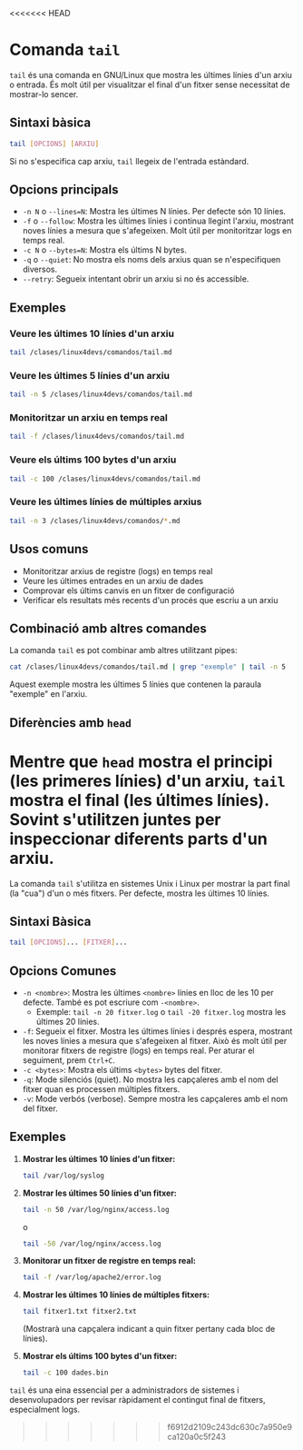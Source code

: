 <<<<<<< HEAD
# Comanda `tail`

`tail` és una comanda en GNU/Linux que mostra les últimes línies d'un arxiu o entrada. És molt útil per visualitzar el final d'un fitxer sense necessitat de mostrar-lo sencer.

## Sintaxi bàsica

```bash
tail [OPCIONS] [ARXIU]
```

Si no s'especifica cap arxiu, `tail` llegeix de l'entrada estàndard.

## Opcions principals

- `-n N` o `--lines=N`: Mostra les últimes N línies. Per defecte són 10 línies.
- `-f` o `--follow`: Mostra les últimes línies i continua llegint l'arxiu, mostrant noves línies a mesura que s'afegeixen. Molt útil per monitoritzar logs en temps real.
- `-c N` o `--bytes=N`: Mostra els últims N bytes.
- `-q` o `--quiet`: No mostra els noms dels arxius quan se n'especifiquen diversos.
- `--retry`: Segueix intentant obrir un arxiu si no és accessible.

## Exemples

### Veure les últimes 10 línies d'un arxiu

```bash
tail /clases/linux4devs/comandos/tail.md
```

### Veure les últimes 5 línies d'un arxiu

```bash
tail -n 5 /clases/linux4devs/comandos/tail.md
```

### Monitoritzar un arxiu en temps real

```bash
tail -f /clases/linux4devs/comandos/tail.md
```

### Veure els últims 100 bytes d'un arxiu

```bash
tail -c 100 /clases/linux4devs/comandos/tail.md
```

### Veure les últimes línies de múltiples arxius

```bash
tail -n 3 /clases/linux4devs/comandos/*.md
```

## Usos comuns

- Monitoritzar arxius de registre (logs) en temps real
- Veure les últimes entrades en un arxiu de dades
- Comprovar els últims canvis en un fitxer de configuració
- Verificar els resultats més recents d'un procés que escriu a un arxiu

## Combinació amb altres comandes

La comanda `tail` es pot combinar amb altres utilitzant pipes:

```bash
cat /clases/linux4devs/comandos/tail.md | grep "exemple" | tail -n 5
```

Aquest exemple mostra les últimes 5 línies que contenen la paraula "exemple" en l'arxiu.

## Diferències amb `head`

Mentre que `head` mostra el principi (les primeres línies) d'un arxiu, `tail` mostra el final (les últimes línies). Sovint s'utilitzen juntes per inspeccionar diferents parts d'un arxiu.
=======

La comanda `tail` s'utilitza en sistemes Unix i Linux per mostrar la part final (la "cua") d'un o més fitxers. Per defecte, mostra les últimes 10 línies.

## Sintaxi Bàsica

```bash
tail [OPCIONS]... [FITXER]...
```

## Opcions Comunes

- `-n <nombre>`: Mostra les últimes `<nombre>` línies en lloc de les 10 per defecte. També es pot escriure com `-<nombre>`.
  - Exemple: `tail -n 20 fitxer.log` o `tail -20 fitxer.log` mostra les últimes 20 línies.
- `-f`: Segueix el fitxer. Mostra les últimes línies i després espera, mostrant les noves línies a mesura que s'afegeixen al fitxer. Això és molt útil per monitorar fitxers de registre (logs) en temps real. Per aturar el seguiment, prem `Ctrl+C`.
- `-c <bytes>`: Mostra els últims `<bytes>` bytes del fitxer.
- `-q`: Mode silenciós (quiet). No mostra les capçaleres amb el nom del fitxer quan es processen múltiples fitxers.
- `-v`: Mode verbós (verbose). Sempre mostra les capçaleres amb el nom del fitxer.

## Exemples

1.  **Mostrar les últimes 10 línies d'un fitxer:**

    ```bash
    tail /var/log/syslog
    ```

2.  **Mostrar les últimes 50 línies d'un fitxer:**

    ```bash
    tail -n 50 /var/log/nginx/access.log
    ```

    o

    ```bash
    tail -50 /var/log/nginx/access.log
    ```

3.  **Monitorar un fitxer de registre en temps real:**

    ```bash
    tail -f /var/log/apache2/error.log
    ```

4.  **Mostrar les últimes 10 línies de múltiples fitxers:**

    ```bash
    tail fitxer1.txt fitxer2.txt
    ```

    (Mostrarà una capçalera indicant a quin fitxer pertany cada bloc de línies).

5.  **Mostrar els últims 100 bytes d'un fitxer:**
    ```bash
    tail -c 100 dades.bin
    ```

`tail` és una eina essencial per a administradors de sistemes i desenvolupadors per revisar ràpidament el contingut final de fitxers, especialment logs.
>>>>>>> f6912d2109c243dc630c7a950e9ca120a0c5f243
